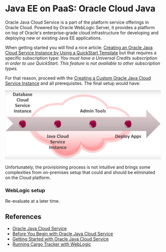# Java EE on PaaS: Oracle Cloud Java

Oracle Java Cloud Service is a part of the platform service offerings in Oracle Cloud. Powered by Oracle WebLogic Server, it provides a platform on top of Oracle's enterprise-grade cloud infrastructure for developing and deploying new or existing Java EE applications.

When getting started you will find a nice article: [Creating an Oracle Java Cloud Service Instance by Using a QuickStart Template](https://docs.oracle.com/en/cloud/paas/java-cloud/jscug/creating-oracle-java-cloud-service-instance-using-quickstart-template.html#GUID-CE7CA098-F8D4-4BE2-AC7B-3D2D3AECD68D) but that requires a specific subscription type: *You must have a Universal Credits subscription in order to use QuickStart. This feature is not available to other subscription types.*

For that reason, proceed with the [Creating a Custom Oracle Java Cloud Service Instance](https://docs.oracle.com/en/cloud/paas/java-cloud/jscug/creating-custom-oracle-java-cloud-service-instance.html#GUID-AC867848-8FD9-458C-880B-F299FBC580E4) and all prerequisites. The final setup would have:

![alt text](img/oracle-java-cloud-service.png)

Unfortunately, the provisioning process is not intuitive and brings some complexities from on-premises setup that could and should be eliminated on the Cloud platform.

### WebLogic setup

Re-evaluate at a later time.

## References

* [Oracle Java Cloud Service](http://docs.oracle.com/en/cloud/paas/java-cloud/index.html)
* [Before You Begin with Oracle Java Cloud Service](http://docs.oracle.com/en/cloud/paas/java-cloud/jscug/you-begin-oracle-java-cloud-service.html#GUID-D0ACADB5-2415-450C-AE6A-0600752BDBA0)
* [Getting Started with Oracle Java Cloud Service](https://www.youtube.com/watch?time_continue=139&v=7vBCbcyJS2M)
* [Running Cargo Tracker with WebLogic](http://git.delabassee.com/ct/WlsHowTo.html)
